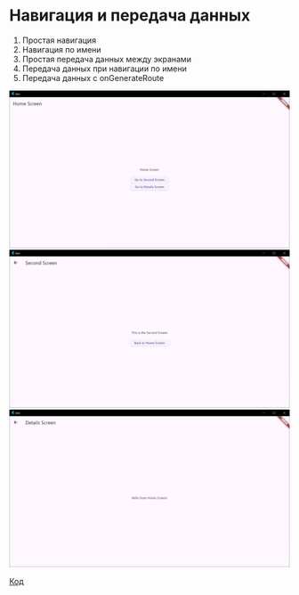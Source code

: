 # Навигация и передача данных

1. Простая навигация
2. Навигация по имени
3. Простая передача данных между экранами
4. Передача данных при навигации по имени
5. Передача данных с onGenerateRoute

![img.png](../images/lab6_1.png)
![img.png](../images/lab6_2.png)
![img.png](../images/lab6_3.png)

[Код](../labs/lib/lab6.dart)